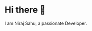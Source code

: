 # Hi there 👋
  I am Niraj Sahu, a passionate Developer.

<!--## Programming Languages
![Static Badge](https://img.shields.io/badge/Java-orange)
![Static Badge](https://img.shields.io/badge/C++-blue)
![Static Badge](https://img.shields.io/badge/Python-darkblue)

## Frontend Development

![Static Badge](https://img.shields.io/badge/HTML-blue)

## Mobile App Development

![Static Badge](https://img.shields.io/badge/Flutter-lightblue)

## Database 

![Static Badge](https://img.shields.io/badge/MySql-orange)

## Backend as a Server(BaaS)

![Static Badge](https://img.shields.io/badge/Firebase-yellow)

## Software & Tools

![Static Badge](https://img.shields.io/badge/Visual_Studio_Code-orange)
-->
<!--
**lyricMirror/LyricMirror** is a ✨ _special_ ✨ repository because its `README.md` (this file) appears on your GitHub profile.

Here are some ideas to get you started:

- 🔭 I’m currently working on ...
- 🌱 I’m currently learning ...
- 👯 I’m looking to collaborate on ...
- 🤔 I’m looking for help with ...
- 💬 Ask me about ...
- 📫 How to reach me: ...
- 😄 Pronouns: ...
- ⚡ Fun fact: ...
-->
